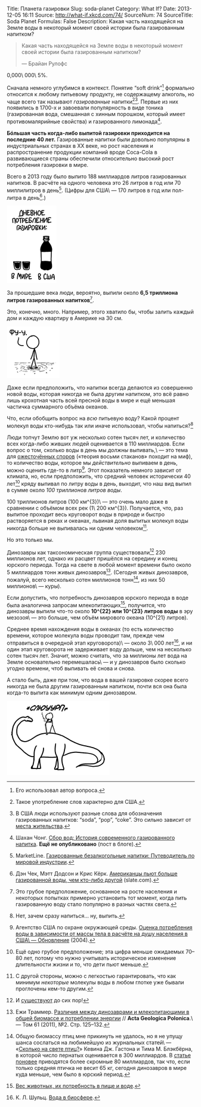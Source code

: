 Title: Планета газировки
Slug: soda-planet
Category: What If?
Date: 2013-12-05 16:11
Source: http://what-if.xkcd.com/74/
SourceNum: 74
SourceTitle: Soda Planet
Formulas: False
Description: Какая часть находящейся на Земле воды в некоторый момент своей истории была газированным напитком?

> Какая часть находящейся на Земле воды в некоторый момент своей истории была газированным напитком?
>
> — Брайан Рулофс

0,000\ 000\ 5%.

Сначала немного углубимся в контекст. Понятие “soft drink”[^a] формально относится к любому питьевому продукту, не содержащему алкоголь, но чаще всего так называют _газированные_ напитки[^b][^1]. Первые из них появились в 1700-х и завоевали популярность в виде тоника (газированная вода, смешанная с хинным порошком, который имеет противомалярийные свойства) и газированного лимонада[^2].

[^a]: Его использовал автор вопроса.

[^b]: Такое употребление слов характерно для США.

[^1]: В США люди используют разные слова для обозначения газированных напитков: “soda”, “pop”, “coke”[^c]. Это сильно зависит от [места жительства](http://www.popvssoda.com/).

[^c]: Переводится примерно как «содовая», «шипучка» и «кола».

[^2]: Шахан Чонг. [Сбор вод: История современного газированного напитка](http://scheong.wordpress.com/2011/03/27/taking-the-waters-the-history-of-the-modern-soft-drink/). **Ещё не опубликовано** (пост в блоге).

**Бóльшая часть когда-либо выпитой газировки приходится на последние 40 лет.** Газированные напитки были довольно популярны в индустриальных странах в XX веке, но рост населения и распространение продукции компаний вроде Coca-Cola в развивающиеся страны обеспечили относительно высокий рост потребления газировки в мире.

Всего в 2013 году было выпито 188 миллиардов литров газированных напитков. В расчёте на одного человека это 26 литров в год или 70 миллилитров в день[^3]. (Цифры для США\ — 170 литров в год или пол-литра в день[^4].)

[^3]: MarketLine. [Газированные безалкогольные напитки: Путеводитель по мировой индустрии](http://www.reportlinker.com/p0171897-summary/Carbonated-Soft-Drinks-Global-Industry-Guide.html).

[^4]: Дэн Чек, Мэтт Додсон и Крис Кёрк. [Американцы пьют больше газированной воды, чем кто-либо другой](http://www.slate.com/articles/health_and_science/map_of_the_week/2012/07/map_of_soda_consumption_americans_drink_more_than_anyone_else_.html) (slate.com).

![](/uploads/074-soda-planet/soda_usworld_ru.png "И ведь каждая бутылка газировки\ — это парочка «Киндер-сюрпризов».")

За прошедшие века люди, вероятно, выпили около **6,5 триллиона литров газированных напитков**[^5].

[^5]: Это грубое предположение, основанное на росте населения и некоторых попытках примерно установить тот момент, когда пить газированную воду стало популярно в разных частях света.

Это, конечно, много. Например, этого хватило бы, чтобы залить каждый дом и каждую квартиру в Америке на 30 см.

![](/uploads/074-soda-planet/soda_floor_ru.png "Скоро вернусь, ввёл на Amazon\'е «соломинка до пола».")

Даже если предположить, что напитки всегда делаются из совершенно новой воды, которая никогда не была другим напитком, это всё равно лишь крохотная часть всей пресной воды в мире и ещё меньшая частичка суммарного объёма океанов.

Что, если обобщить вопрос на _всю_ питьевую воду? Какой процент молекул воды кто-нибудь так или иначе использовал, чтобы напиться?[^6]

[^6]: Нет, зачем сразу напиться… ну, выпить.

Люди топчут Землю вот уж несколько сотен тысяч лет, и количество всех когда-либо живших людей оценивается в 110 миллиардов. Если вопрос о том, сколько воды в день мы _должны_ выпивать,\ — это тема для [ожесточённых споров](https://www.google.com/search?q=стаканов+воды+в+день) («теория восьми стаканов» походит на миф), то количество воды, которое мы _действительно_ выпиваем в день, можно оценить где-то в литр[^7]. Этот показатель немного зависит от климата, но, если предположить, что средний человек исторически 40 лет[^8] кряду выпивал по литру воды в день, выходит, что наш вид выпил в сумме около *100 триллионов литров воды*.

[^7]: Агентство США по охране окружающей среды. [Оценка потребления воды в зависимости от массы тела в расчёте на душу населения в США\ — Обновление](http://water.epa.gov/action/advisories/drinking/upload/2005_05_06_criteria_drinking_percapita_2004.pdf) (2004).

[^8]: Ещё одно грубое предположение; эта цифра меньше ожидаемых 70–80 лет, потому что нужно учитывать историческое изменение длительности жизни и то, что дети пьют меньше.

100 триллионов литров (100 км^{3})\ — это очень мало даже в сравнении с объёмом всех рек (1\ 200 км^{3}). Получается, что, раз выпитое проходит весь круговорот воды в природе и быстро растворяется в реках и океанах, львиная доля выпитых молекул воды никогда больше не выпивалась ни одним человеком[^9].

[^9]: С другой стороны, можно с легкостью гарантировать, что как минимум _некоторые_ молекулы воды в любом глотке уже бывали проглочены кем-то другим.

Но это только мы.

Динозавры как таксономическая группа существовали[^10] 230 миллионов лет, однако их расцвет пришёлся на середину и конец юрского периода. Тогда на свете в любой момент времени было около 5 миллиардов тонн живых динозавров[^11]. (Сегодня живых динозавров, пожалуй, всего несколько сотен миллионов тонн[^12], из них 50 миллионов\ — куры).

[^10]: И [существуют](http://xkcd.com/1211) до сих пор!

[^11]: Ежи Траммер. [Различия между динозаврами и млекопитающими в общей биомассе и потреблении энергии](http://agp.org.pl/table/pdf/61-2/trammer.pdf) // **Acta Geologica Polonica**.\ — Том 61 (2011), №2. Стр. 125–132.

[^12]: Общую биомассу птиц мне прикинуть не удалось, но я не упущу шанса сослаться на любимейшую из журнальных статей\ — «[Сколько на свете птиц?](http://link.springer.com/article/10.1023%2FA%3A1018341530497)» Кевина Дж. Гастона и Тима М. Блэкбёрна, в которой число пернатых оценивается в 300 миллиардов. В [статье поновее](http://rspb.royalsocietypublishing.org/content/270/1521/1293.full.pdf) приводятся более скромные 80 миллиардов, так что, если только средняя птичка не весит 65 кг, сегодня динозавров в мире куда меньше, чем было в юрский период.

Если допустить, что потребность динозавров юрского периода в воде была аналогична запросам млекопитающих[^13], получится, что динозавры выпили что-то около **10^{22} или 10^{23} литров воды** в эру мезозоя\ — это больше, чем объём мирового океана (10^{21} литров).

[^13]: [Вес животных, их потребность в пище и воде](http://www.env.gov.bc.ca/wat/wq/reference/foodandwater.html).

Среднее время нахождения воды в океанах (то есть количество времени, которое молекула воды проводит там, прежде чем отправиться в очередной этап круговорота)\ — около 3\ 000 лет[^14], и ни один этап круговорота не задерживает воду дольше, чем на несколько сотен тысяч лет. Значит, можно считать, что за миллионы лет вода на Земле основательно перемешалась\ — и у динозавров было сколько угодно времени, чтоб выпивать её снова и снова.

[^14]: К. Л. Шульц. [Вода в биосфере](http://www.esf.edu/efb/schulz/Limnology/hydrologic.html).

А стало быть, даже при том, что вода в вашей газировке скорее всего никогда не была другим газированным напитком, почти вся она была когда-то выпита как минимум одним динозавром.

![](/uploads/074-soda-planet/soda_dinosaur_ru.png "*слюууууурп*\ — РРРРРРР\ — Прости.")

